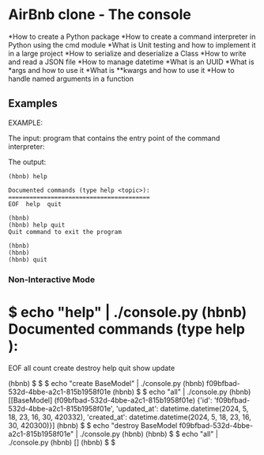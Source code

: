 # AirBnb clone - The console

*How to create a Python package
*How to create a command interpreter in Python using the cmd module
*What is Unit testing and how to implement it in a large project
*How to serialize and deserialize a Class
*How to write and read a JSON file
*How to manage datetime
*What is an UUID
*What is *args and how to use it
*What is **kwargs and how to use it
*How to handle named arguments in a function

## Examples

EXAMPLE:

The input: program that contains the entry point of the command interpreter:

The output:

```
(hbnb) help

Documented commands (type help <topic>):
========================================
EOF  help  quit

(hbnb) 
(hbnb) help quit
Quit command to exit the program

(hbnb) 
(hbnb) 
(hbnb) quit
```

### Non-Interactive Mode

$ echo "help" | ./console.py
(hbnb)
Documented commands (type help <topic>):
========================================
EOF  all  count  create  destroy  help  quit  show  update

(hbnb) $
$
$ echo "create BaseModel" | ./console.py
(hbnb) f09bfbad-532d-4bbe-a2c1-815b1958f01e
(hbnb) $
$ echo "all" | ./console.py
(hbnb) [[BaseModel] (f09bfbad-532d-4bbe-a2c1-815b1958f01e) {'id': 'f09bfbad-532d-4bbe-a2c1-815b1958f01e', 'updated_at': datetime.datetime(2024, 5, 18, 23, 16, 30, 420332), 'created_at': datetime.datetime(2024, 5, 18, 23, 16, 30, 420300)}]
(hbnb) $
$ echo "destroy BaseModel f09bfbad-532d-4bbe-a2c1-815b1958f01e" | ./console.py
(hbnb) (hbnb) $
$ echo "all" | ./console.py
(hbnb) []
(hbnb) $
$
